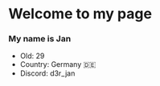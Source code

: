 # Welcome to my page
### My name is Jan

- Old: 29
- Country: Germany 🇩🇪
- Discord: d3r_jan




<!---
JanGastmann/JanGastmann is a ✨ special ✨ repository because its `README.md` (this file) appears on your GitHub profile.
You can click the Preview link to take a look at your changes.
--->
